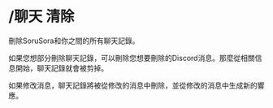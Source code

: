 # /聊天 清除

刪除SoruSora和你之間的所有聊天記錄。

如果您想部分刪除聊天記錄，可以刪除您想要刪除的Discord消息。那麼從相關信息開始，聊天記錄就會被剪掉。

如果修改消息，聊天記錄將被從修改的消息中刪除，並從修改的消息中生成新的響應。
